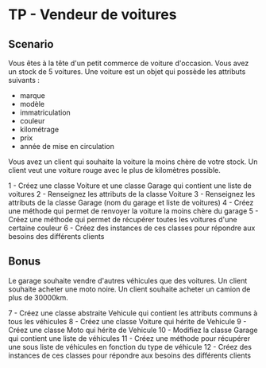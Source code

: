 # TP - Vendeur de voitures

## Scenario

Vous êtes à la tête d'un petit commerce de voiture d'occasion.
Vous avez un stock de 5 voitures.
Une voiture est un objet qui possède les attributs suivants :

- marque
- modèle
- immatriculation
- couleur
- kilométrage
- prix
- année de mise en circulation

Vous avez un client qui souhaite la voiture la moins chère de votre stock.
Un client veut une voiture rouge avec le plus de kilomètres possible.

1 - Créez une classe Voiture et une classe Garage qui contient une liste de voitures
2 - Renseignez les attributs de la classe Voiture
3 - Renseignez les attributs de la classe Garage (nom du garage et liste de voitures)
4 - Créez une méthode qui permet de renvoyer la voiture la moins chère du garage
5 - Créez une méthode qui permet de récupérer toutes les voitures d'une certaine couleur
6 - Créez des instances de ces classes pour répondre aux besoins des différents clients

## Bonus

Le garage souhaite vendre d'autres véhicules que des voitures.
Un client souhaite acheter une moto noire.
Un client souhaite acheter un camion de plus de 30000km.

7 - Créez une classe abstraite Vehicule qui contient les attributs communs à tous les véhicules
8 - Créez une classe Voiture qui hérite de Vehicule
9 - Créez une classe Moto qui hérite de Vehicule
10 - Modifiez la classe Garage qui contient une liste de véhicules
11 - Créez une méthode pour récupérer une sous liste de véhicules en fonction du type de véhicule
12 - Créez des instances de ces classes pour répondre aux besoins des différents clients
 